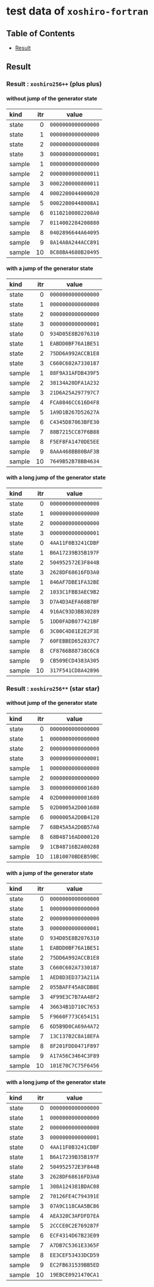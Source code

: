 # test data of `xoshiro-fortran` #

## Table of Contents ##

- [Result](#Result)

## Result ##

### Result &colon; `xoshiro256++` (plus plus) ###

#### without jump of the generator state ####

|kind|itr|value|
|:-|-:|:-:|
|state | 0|`0000000000000000`|
|state | 1|`0000000000000000`|
|state | 2|`0000000000000000`|
|state | 3|`0000000000000001`|
|sample| 1|`0000000000800000`|
|sample| 2|`0000000000800011`|
|sample| 3|`0002200000800011`|
|sample| 4|`0002200044000020`|
|sample| 5|`00022000448008A1`|
|sample| 6|`01102100802208A0`|
|sample| 7|`0114002284200880`|
|sample| 8|`0402896644A64095`|
|sample| 9|`8A14A0A244ACC891`|
|sample|10|`8C88BA4680B20495`|

#### with a jump of the generator state ####

|kind|itr|value|
|:-|-:|:-:|
|state | 0|`0000000000000000`|
|state | 1|`0000000000000000`|
|state | 2|`0000000000000000`|
|state | 3|`0000000000000001`|
|state | 0|`934D05E8B2076310`|
|state | 1|`EABDD0BF76A1BE51`|
|state | 2|`75DD6A992ACCB1E8`|
|state | 3|`C660C602A7330187`|
|sample| 1|`88F9A31AFDB439F5`|
|sample| 2|`38134A20DFA1A232`|
|sample| 3|`21D6A25A297797C7`|
|sample| 4|`FCA0846CC616D4F8`|
|sample| 5|`1A9D1B267D52627A`|
|sample| 6|`C4345D87063BFE30`|
|sample| 7|`88B7215CC87F6B88`|
|sample| 8|`F5EF8FA1470DE5EE`|
|sample| 9|`8AAA468BB80BAF3B`|
|sample|10|`7649B52B78BB4634`|

#### with a long jump of the generator state ####

|kind|itr|value|
|:-|-:|:-:|
|state | 0|`0000000000000000`|
|state | 1|`0000000000000000`|
|state | 2|`0000000000000000`|
|state | 3|`0000000000000001`|
|state | 0|`4AA11F0B3241CDBF`|
|state | 1|`B6A17239B35B197F`|
|state | 2|`504952572E3F844B`|
|state | 3|`2628DF68616FD3A0`|
|sample| 1|`846AF7DBE1FA32BE`|
|sample| 2|`1033C1FBB3AEC9B2`|
|sample| 3|`D7A4D3AEFA68B7BF`|
|sample| 4|`916AC93D3BB30289`|
|sample| 5|`1DD0FADB077421BF`|
|sample| 6|`3C00C4D81E2E2F3E`|
|sample| 7|`60FEBBED652837C7`|
|sample| 8|`CF8766B88738C6C8`|
|sample| 9|`CB509ECD4383A305`|
|sample|10|`317F541CD8A42896`|

### Result &colon; `xoshiro256**` (star star) ###

#### without jump of the generator state ####

|kind|itr|value|
|:-|-:|:-:|
|state | 0|`0000000000000000`|
|state | 1|`0000000000000000`|
|state | 2|`0000000000000000`|
|state | 3|`0000000000000001`|
|sample| 1|`0000000000000000`|
|sample| 2|`0000000000000000`|
|sample| 3|`0000000000001680`|
|sample| 4|`02D0000000001680`|
|sample| 5|`02D0005A2D001680`|
|sample| 6|`0000005A2D0B4120`|
|sample| 7|`68B45A5A2D0B57A0`|
|sample| 8|`68B48716AD000120`|
|sample| 9|`1CB48716B2A00288`|
|sample|10|`11B10070BDEB59BC`|

#### with a jump of the generator state ####

|kind|itr|value|
|:-|-:|:-:|
|state | 0|`0000000000000000`|
|state | 1|`0000000000000000`|
|state | 2|`0000000000000000`|
|state | 3|`0000000000000001`|
|state | 0|`934D05E8B2076310`|
|state | 1|`EABDD0BF76A1BE51`|
|state | 2|`75DD6A992ACCB1E8`|
|state | 3|`C660C602A7330187`|
|sample| 1|`AED8D3ED373A211A`|
|sample| 2|`055BAFF45A8CDB8E`|
|sample| 3|`4F99E3C7B7AA48F2`|
|sample| 4|`36634B1D710C7653`|
|sample| 5|`F9660F773C654151`|
|sample| 6|`6D5B9D0CA69A4A72`|
|sample| 7|`13C137B2C8A18EFA`|
|sample| 8|`8F201FDD0471F897`|
|sample| 9|`A17A56C3464C3F89`|
|sample|10|`101E70C7C75F6456`|

#### with a long jump of the generator state ####

|kind|itr|value|
|:-|-:|:-:|
|state | 0|`0000000000000000`|
|state | 1|`0000000000000000`|
|state | 2|`0000000000000000`|
|state | 3|`0000000000000001`|
|state | 0|`4AA11F0B3241CDBF`|
|state | 1|`B6A17239B35B197F`|
|state | 2|`504952572E3F844B`|
|state | 3|`2628DF68616FD3A0`|
|sample| 1|`308A124381BDAC08`|
|sample| 2|`70126FE4C794391E`|
|sample| 3|`07A9C118CAA5BC86`|
|sample| 4|`AEA320C3AFDFD7EA`|
|sample| 5|`2CCCE0C2E769287F`|
|sample| 6|`ECF4314D67B23E09`|
|sample| 7|`A7DB7C5361E3365F`|
|sample| 8|`EE3CEF53433DCD59`|
|sample| 9|`EC2FB631539BB5ED`|
|sample|10|`19EBCE0921470CA1`|

<!-- EOF -->
